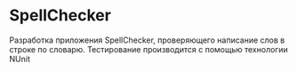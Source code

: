 ﻿# SpellChecker
Разработка приложения SpellChecker, проверяющего написание слов в строке по словарю. Тестирование производится с помощью технологии NUnit